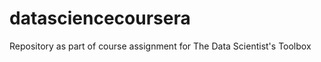 datasciencecoursera
===================

Repository as part of course assignment for The Data Scientist's Toolbox 
